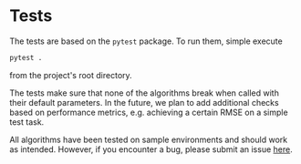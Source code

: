 # Tests

The tests are based on the `pytest` package. To run them, simple execute

```bash
pytest .
```

from the project's root directory.

The tests make sure that none of the algorithms break when called with their default parameters. In the future, we plan to add additional checks based on performance metrics, e.g. achieving a certain RMSE on a simple test task.

All algorithms have been tested on sample environments and should work as intended. However, if you encounter a bug, please submit an issue [here](https://github.com/christopher-wolff/rlsuite/issues).
